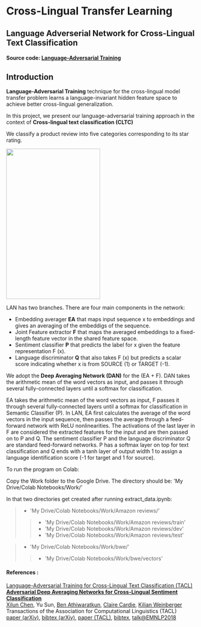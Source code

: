 # Cross-Lingual Transfer Learning

## Language Adverserial Network for Cross-Lingual Text Classification

#### Source code: [Language-Adversarial Training](https://github.com/htanwar922/Language-Adversarial-Network "Source code on Github")

## Introduction

__Language-Adversarial Training__ technique for the cross-lingual model transfer problem learns a language-invariant hidden feature space to achieve better cross-lingual generalization.

In this project, we present our language-adversarial training approach in the context of __Cross-lingual text classification (CLTC)__

We classify a product review into five categories corresponding to its star rating. 

<a href="https://user-images.githubusercontent.com/33962145/86307612-cfde6000-bc34-11ea-9472-c43f4565df1a.png"><img src="https://user-images.githubusercontent.com/33962145/86307612-cfde6000-bc34-11ea-9472-c43f4565df1a.png" width="250" height="400"></a>


LAN has two branches. There are four main components in the network: 
- Embedding averager __EA__ that maps input sequence x to embeddings and gives an averaging of the embeddigs of the sequence.
- Joint Feature extractor __F__ that maps the averaged embeddings to a fixed-length feature vector in the shared feature space.
- Sentiment classifier __P__ that predicts the label for x given the feature representation F (x).
- Language discriminator __Q__ that also takes F (x) but predicts a scalar score indicating whether x is from SOURCE (1) or TARGET (-1).

We adopt the __Deep Averaging Network (DAN)__ for the (EA + F). DAN takes the arithmetic mean of the word vectors as input, and passes it through several fully-connected layers until a softmax for classification.

EA takes the arithmetic mean of the word vectors as input, F passes it through several fully-connected layers until a softmax for classification in Semantic Classifier (P). In LAN, EA first calculates the average of the word vectors in the input sequence, then passes the average through a feed-forward network with ReLU nonlinearities. The activations of the last layer in F are considered the extracted features for the input and are then passed on to P and Q. The sentiment classifier P and the language discriminator Q are standard feed-forward networks. P has a softmax layer on top for text classification and Q ends with a tanh layer of output width 1 to assign a language identification score (-1 for target and 1 for source).

To run the program on Colab: 

Copy the Work folder to the Google Drive.
The directory should be: 'My Drive/Colab Notebooks/Work/'

In that two directories get created after running extract_data.ipynb:

> - 'My Drive/Colab Notebooks/Work/Amazon reviews/'
>> - 'My Drive/Colab Notebooks/Work/Amazon reviews/train'
>> - 'My Drive/Colab Notebooks/Work/Amazon reviews/dev'
>> - 'My Drive/Colab Notebooks/Work/Amazon reviews/test'

> - 'My Drive/Colab Notebooks/Work/bwe/'
>> - 'My Drive/Colab Notebooks/Work/bwe/vectors'


#### References :
[Language-Adversarial Training for Cross-Lingual Text Classification (TACL)](https://github.com/ccsasuke/adan "Source Code on github")<br>
[**Adversarial Deep Averaging Networks for Cross-Lingual Sentiment Classification**](https://arxiv.org/abs/1606.01614)<br>
[Xilun Chen](http://www.cs.cornell.edu/~xlchen/),
Yu Sun,
[Ben Athiwaratkun](http://www.benathiwaratkun.com/),
[Claire Cardie](http://www.cs.cornell.edu/home/cardie/),
[Kilian Weinberger](http://kilian.cs.cornell.edu/)
<br>
Transactions of the Association for Computational Linguistics (TACL)
<br>
[paper (arXiv)](https://arxiv.org/abs/1606.01614),
[bibtex (arXiv)](http://www.cs.cornell.edu/~xlchen/resources/bibtex/adan.bib),
[paper (TACL)](https://www.mitpressjournals.org/doi/abs/10.1162/tacl_a_00039),
[bibtex](http://www.cs.cornell.edu/~xlchen/resources/bibtex/adan_tacl.bib),
[talk@EMNLP2018](https://vimeo.com/306129914)

